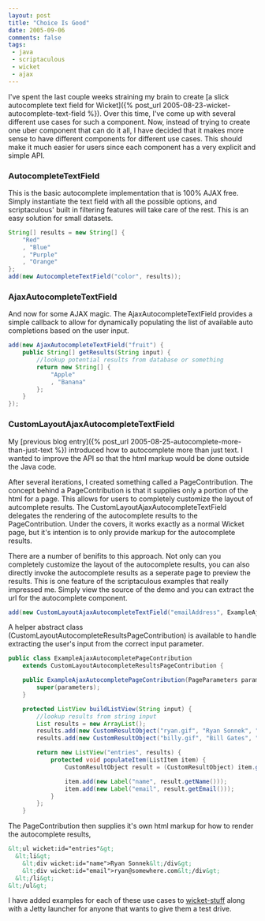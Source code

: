 ```yaml
---
layout: post
title: "Choice Is Good"
date: 2005-09-06
comments: false
tags:
 - java
 - scriptaculous
 - wicket
 - ajax
---
```


I've spent the last couple weeks straining my brain to create [a slick autocomplete text field for Wicket]({% post_url 2005-08-23-wicket-autocomplete-text-field %}). Over this time, I've come up with several different use cases for such a component. Now, instead of trying to create one uber component that can do it all, I have decided that it makes more sense to have different components for different use cases. This should make it much easier for users since each component has a very explicit and simple API.



### AutocompleteTextField


This is the basic autocomplete implementation that is 100% AJAX free. Simply instantiate the text field with all the possible options, and scriptaculous' built in filtering features will take care of the rest. This is an easy solution for small datasets.


```java
String[] results = new String[] {
    "Red"
    , "Blue"
    , "Purple"
    , "Orange"
};
add(new AutocompleteTextField("color", results));
```



### AjaxAutocompleteTextField


And now for some AJAX magic. The AjaxAutocompleteTextField provides a simple callback to allow for dynamically populating the list of available auto completions based on the user input.


```java
add(new AjaxAutocompleteTextField("fruit") {
    public String[] getResults(String input) {
        //lookup potential results from database or something
        return new String[] {
            "Apple"
            , "Banana"
        };
    }
});
```

### CustomLayoutAjaxAutocompleteTextField


My [previous blog entry]({% post_url 2005-08-25-autocomplete-more-than-just-text %}) introduced how to autocomplete more than just text. I wanted to improve the API so that the html markup would be done outside the Java code.



After several iterations, I created something called a PageContribution. The concept behind a PageContribution is that it supplies only a portion of the html for a page. This allows for users to completely customize the layout of autcomplete results. The CustomLayoutAjaxAutocompleteTextField delegates the rendering of the autocomplete results to the PageContribution. Under the covers, it works exactly as a normal Wicket page, but it's intention is to only provide markup for the autocomplete results.



There are a number of benifits to this approach. Not only can you completely customize the layout of the autocomplete results, you can also directly invoke the autocomplete results as a seperate page to preview the results. This is one feature of the scriptaculous examples that really impressed me. Simply view the source of the demo and you can extract the url for the autocomplete component.



```java
add(new CustomLayoutAjaxAutocompleteTextField("emailAddress", ExampleAjaxAutocompletePageContribution.class));
```


A helper abstract class (CustomLayoutAutocompleteResultsPageContribution) is available to handle extracting the user's input from the correct input parameter.


```java
public class ExampleAjaxAutocompletePageContribution
    extends CustomLayoutAutocompleteResultsPageContribution {

    public ExampleAjaxAutocompletePageContribution(PageParameters parameters) {
        super(parameters);
    }

    protected ListView buildListView(String input) {
        //lookup results from string input
        List results = new ArrayList();
        results.add(new CustomResultObject("ryan.gif", "Ryan Sonnek", "ryan@youremail.com"));
        results.add(new CustomResultObject("billy.gif", "Bill Gates", "bill.gates@microsoft.com"));

        return new ListView("entries", results) {
            protected void populateItem(ListItem item) {
                CustomResultObject result = (CustomResultObject) item.getModelObject();

                item.add(new Label("name", result.getName()));
                item.add(new Label("email", result.getEmail()));
            }
        };
    }
```

The PageContribution then supplies it's own html markup for how to render the autocomplete results,


```html
&lt;ul wicket:id="entries"&gt;
  &lt;li&gt;
    &lt;div wicket:id="name">Ryan Sonnek&lt;/div&gt;
    &lt;div wicket:id="email">ryan@somewhere.com&lt;/div&gt;
  &lt;/li&gt;
&lt;/ul&gt;
```

I have added examples for each of these use cases to [wicket-stuff](http://wicket-stuff.sf.net) along with a Jetty launcher for anyone that wants to give them a test drive.

